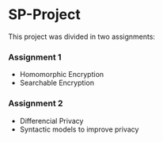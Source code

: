 # SP-Project

This project was divided in two assignments:

### Assignment 1
- Homomorphic Encryption
- Searchable Encryption

### Assignment 2
- Differencial Privacy
- Syntactic models to improve privacy
